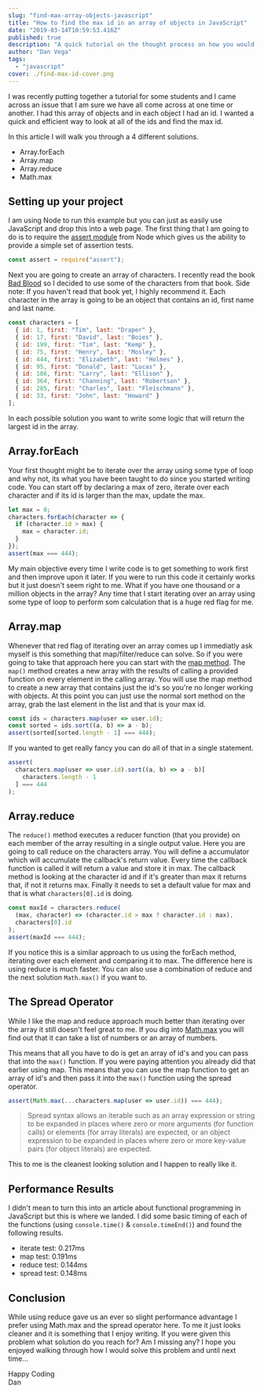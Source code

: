 ```yaml
---
slug: "find-max-array-objects-javascript"
title: "How to find the max id in an array of objects in JavaScript"
date: "2019-03-14T10:59:53.416Z"
published: true
description: "A quick tutorial on the thought process on how you would go about finding the max id in an array of objects in JavaScript"
author: "Dan Vega"
tags:
  - "javascript"
cover: ./find-max-id-cover.png
---
```


I was recently putting together a tutorial for some students and I came across an issue that I am sure we have all come across at one time or another. I had this array of objects and in each object I had an id. I wanted a quick and efficient way to look at all of the ids and find the max id.

In this article I will walk you through a 4 different solutions.

- Array.forEach
- Array.map
- Array.reduce
- Math.max

## Setting up your project

I am using Node to run this example but you can just as easily use JavaScript and drop this into a web page. The first thing that I am going to do is to require the [assert module](https://nodejs.org/api/assert.html) from Node which gives us the ability to provide a simple set of assertion tests.

```javascript
const assert = require("assert");
```

Next you are going to create an array of characters. I recently read the book [Bad Blood](https://amzn.to/2TFwvIC) so I decided to use some of the characters from that book. Side note: If you haven't read that book yet, I highly recommend it. Each character in the array is going to be an object that contains an id, first name and last name.

```javascript
const characters = [
  { id: 1, first: "Tim", last: "Draper" },
  { id: 17, first: "David", last: "Boies" },
  { id: 199, first: "Tim", last: "Kemp" },
  { id: 75, first: "Henry", last: "Mosley" },
  { id: 444, first: "Elizabeth", last: "Holmes" },
  { id: 95, first: "Donald", last: "Lucas" },
  { id: 186, first: "Larry", last: "Ellison" },
  { id: 364, first: "Channing", last: "Robertson" },
  { id: 285, first: "Charles", last: "Fleischmann" },
  { id: 33, first: "John", last: "Howard" }
];
```

In each possible solution you want to write some logic that will return the largest id in the array.

## Array.forEach

Your first thought might be to iterate over the array using some type of loop and why not, its what you have been taught to do since you started writing code. You can start off by declaring a max of zero, iterate over each character and if its id is larger than the max, update the max.

```javascript
let max = 0;
characters.forEach(character => {
  if (character.id > max) {
    max = character.id;
  }
});
assert(max === 444);
```

My main objective every time I write code is to get something to work first and then improve upon it later. If you were to run this code it certainly works but it just doesn't seem right to me. What if you have one thousand or a million objects in the array? Any time that I start iterating over an array using some type of loop to perform som calculation that is a huge red flag for me.

## Array.map

Whenever that red flag of iterating over an array comes up I immediatly ask myself is this something that map/filter/reduce can solve. So if you were going to take that approach here you can start with the [map method](https://developer.mozilla.org/en-US/docs/Web/JavaScript/Reference/Global_Objects/Array/map). The `map()` method creates a new array with the results of calling a provided function on every element in the calling array. You will use the map method to create a new array that contains just the id's so you're no longer working with objects. At this point you can just use the normal sort method on the array, grab the last element in the list and that is your max id.

```javascript
const ids = characters.map(user => user.id);
const sorted = ids.sort((a, b) => a - b);
assert(sorted[sorted.length - 1] === 444);
```

If you wanted to get really fancy you can do all of that in a single statement.

```javascript
assert(
  characters.map(user => user.id).sort((a, b) => a - b)[
    characters.length - 1
  ] === 444
);
```

## Array.reduce

The `reduce()` method executes a reducer function (that you provide) on each member of the array resulting in a single output value. Here you are going to call reduce on the characters array. You will define a accumulator which will accumulate the callback's return value. Every time the callback function is called it will return a value and store it in max. The callback method is looking at the character id and if it's greater than max it returns that, if not it returns max. Finally it needs to set a default value for max and that is what `characters[0].id` is doing.

```javascript
const maxId = characters.reduce(
  (max, character) => (character.id > max ? character.id : max),
  characters[0].id
);
assert(maxId === 444);
```

If you notice this is a similar approach to us using the forEach method, iterating over each element and comparing it to max. The difference here is using reduce is much faster. You can also use a combination of reduce and the next solution `Math.max()` if you want to.

## The Spread Operator

While I like the map and reduce approach much better than iterating over the array it still doesn't feel great to me. If you dig into [Math.max](https://developer.mozilla.org/en-US/docs/Web/JavaScript/Reference/Global_Objects/Math/max) you will find out that it can take a list of numbers or an array of numbers.

This means that all you have to do is get an array of id's and you can pass that into the `max()` function. If you were paying attention you already did that earlier using map. This means that you can use the map function to get an array of id's and then pass it into the `max()` function using the spread operator.

```javascript
assert(Math.max(...characters.map(user => user.id)) === 444);
```

> Spread syntax allows an iterable such as an array expression or string to be expanded in places where zero or more arguments (for function calls) or elements (for array literals) are expected, or an object expression to be expanded in places where zero or more key-value pairs (for object literals) are expected.

This to me is the cleanest looking solution and I happen to really like it.

## Performance Results

I didn't mean to turn this into an article about functional programming in JavaScript but this is where we landed. I did some basic timing of each of the functions (using `console.time()` & `console.timeEnd()`) and found the following results.

- iterate test: 0.217ms
- map test: 0.191ms
- reduce test: 0.144ms
- spread test: 0.148ms

## Conclusion

While using reduce gave us an ever so slight performance advantage I prefer using Math.max and the spread operator here. To me it just looks cleaner and it is something that I enjoy writing. If you were given this problem what solution do you reach for? Am I missing any? I hope you enjoyed walking through how I would solve this problem and until next time...

Happy Coding</br>
Dan
